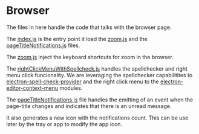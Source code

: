 # Browser

The files in here handle the code that talks with the browser  page.

The [index.js](index.js) is the entry point it load the [zoom.js](zoom.js) and the [pageTitleNotifications.js](pageTitleNotifications.js) files.

The [zoom.js](zoom.js) inject the keyboard shortcuts for zoom in the browser.

The [rightClickMenuWithSpellcheck.js](rightClickMenuWithSpellcheck.js) handles the spellchecker and right menu click funcionality. We are leveraging the spellchecker capabilitites to [electron-spell-check-provider](https://www.npmjs.com/package/electron-spell-check-provider) and the right click menu to the  [electron-editor-context-menu](https://github.com/mixmaxhq/electron-editor-context-menu) modules.

The [pageTitleNotifications.js](pageTitleNotifications.js) file handles the emitting of an event when the page-title changes and indicates that there is an unread message.

It also generates a new icon with the notifications count. This can be use later by the tray or app to modify the app icon.